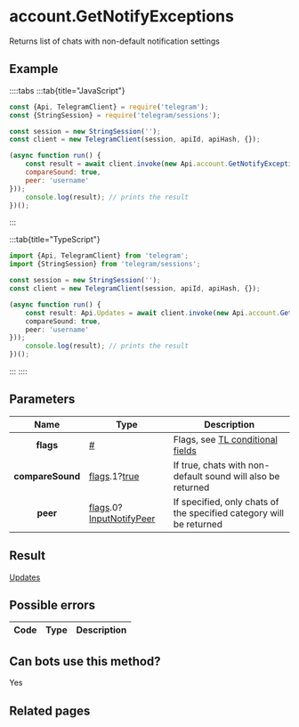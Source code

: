 # account.GetNotifyExceptions

Returns list of chats with non-default notification settings



## Example

::::tabs
:::tab{title="JavaScript"}
```js
const {Api, TelegramClient} = require('telegram');
const {StringSession} = require('telegram/sessions');

const session = new StringSession('');
const client = new TelegramClient(session, apiId, apiHash, {});

(async function run() {
    const result = await client.invoke(new Api.account.GetNotifyExceptions({
    compareSound: true,
    peer: 'username'
}));
    console.log(result); // prints the result
})();
```
:::

:::tab{title="TypeScript"}
```ts
import {Api, TelegramClient} from 'telegram';
import {StringSession} from 'telegram/sessions';

const session = new StringSession('');
const client = new TelegramClient(session, apiId, apiHash, {});

(async function run() {
    const result: Api.Updates = await client.invoke(new Api.account.GetNotifyExceptions({
    compareSound: true,
    peer: 'username'
}));
    console.log(result); // prints the result
})();
```
:::
::::



## Parameters

| Name | Type | Description |
| :--: | ---- | ----------- |
| **flags** | [#](https://core.telegram.org/type/%23) | Flags, see [TL conditional fields](https://core.telegram.org/mtproto/TL-combinators#conditional-fields) 
| **compareSound** | [flags](https://core.telegram.org/mtproto/TL-combinators#conditional-fields).1?[true](https://core.telegram.org/constructor/true) | If true, chats with non-default sound will also be returned 
| **peer** | [flags](https://core.telegram.org/mtproto/TL-combinators#conditional-fields).0?[InputNotifyPeer](https://core.telegram.org/type/InputNotifyPeer) | If specified, only chats of the specified category will be returned 


## Result

[Updates](https://core.telegram.org/type/Updates)



## Possible errors

| Code | Type | Description |
| :--: | ---- | ----------- |


## Can bots use this method?

Yes

## Related pages


